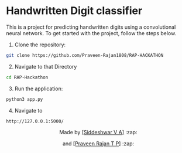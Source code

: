 # Handwritten Digit classifier

This is a project for predicting handwritten digits using a convolutional neural network. To get started with the project, follow the steps below.

1. Clone the repository:

  ```sh
  git clone https://github.com/Praveen-Rajan1808/RAP-HACKATHON
  ```
2. Navigate to that Directory 
  ```sh
  cd RAP-Hackathon
  ```
3. Run the application:
  ```sh
  python3 app.py
  ```
4. Navigate to 
  ```
  http://127.0.0.1:5000/
  ```
  
  
<p align="center">
  Made by <a href="https://github.com/Marcus270503">[Siddeshwar V A]</a> :zap:
</p>
<p align="center">
  and <a href="https://github.com/Praveen-Rajan1808">[Praveen Rajan T P]</a> :zap:
</p>
